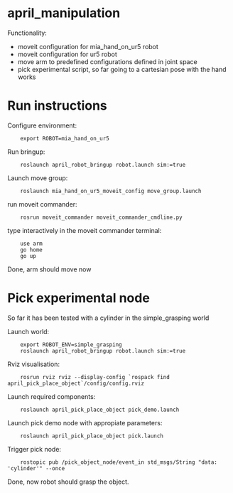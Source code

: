 # april_manipulation

Functionality:

- moveit configuration for mia_hand_on_ur5 robot
- moveit configuration for ur5 robot
- move arm to predefined configurations defined in joint space
- pick experimental script, so far going to a cartesian pose with the hand works

# Run instructions

Configure environment:

        export ROBOT=mia_hand_on_ur5

Run bringup:

        roslaunch april_robot_bringup robot.launch sim:=true

Launch move group:

        roslaunch mia_hand_on_ur5_moveit_config move_group.launch

run moveit commander:

        rosrun moveit_commander moveit_commander_cmdline.py

type interactively in the moveit commander terminal:

        use arm
        go home
        go up

Done, arm should move now

# Pick experimental node

So far it has been tested with a cylinder in the simple_grasping world

Launch world:

        export ROBOT_ENV=simple_grasping
        roslaunch april_robot_bringup robot.launch sim:=true

Rviz visualisation:

        rosrun rviz rviz --display-config `rospack find april_pick_place_object`/config/config.rviz

Launch required components:

        roslaunch april_pick_place_object pick_demo.launch

Launch pick demo node with appropiate parameters:

        roslaunch april_pick_place_object pick.launch

Trigger pick node:

        rostopic pub /pick_object_node/event_in std_msgs/String "data: 'cylinder'" --once

Done, now robot should grasp the object.
